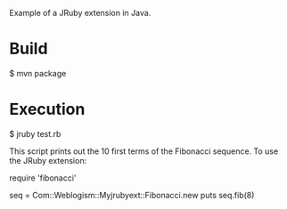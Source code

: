 Example of a JRuby extension in Java.

# Build

   $ mvn package
   
# Execution

   $ jruby test.rb
   
This script prints out the 10 first terms of the Fibonacci sequence.  To use the JRuby extension:

   require 'fibonacci'
   
   seq = Com::Weblogism::Myjrubyext::Fibonacci.new
   puts seq.fib(8)

